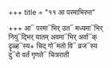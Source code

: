 +++
title = "११ आ परमाभिरुत"

+++
आ᳓ परमा᳓भिर् उत᳓ मध्यमा᳓भिर्  
नियु᳓द्भिर् यातम् अवमा᳓भिर् अर्वा᳓क्  
दॄळ्ह᳓स्य+ चिद् गो᳓मतो वि᳓ व्रज᳓स्य  
दु᳓रो वर्तं गृणते᳓ चित्रराती